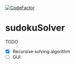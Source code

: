 [![CodeFactor](https://www.codefactor.io/repository/github/hegde-atri/sudokusolver/badge)](https://www.codefactor.io/repository/github/hegde-atri/sudokusolver)

# sudokuSolver

TODO
- [X] Recursive solving algorithm
- [ ] GUI
